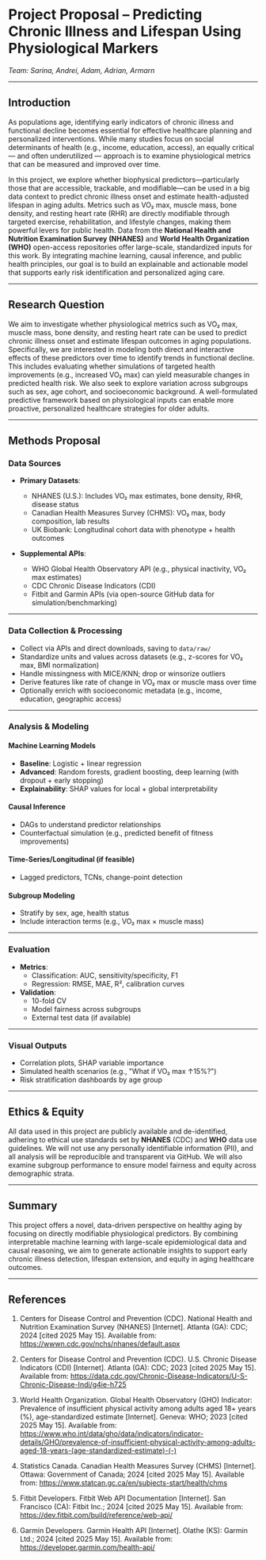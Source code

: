# Project Proposal – Predicting Chronic Illness and Lifespan Using Physiological Markers  
*Team: Sarina, Andrei, Adam, Adrian, Armarn*

---

## Introduction

As populations age, identifying early indicators of chronic illness and functional decline becomes essential for effective healthcare planning and personalized interventions. While many studies focus on social determinants of health (e.g., income, education, access), an equally critical — and often underutilized — approach is to examine physiological metrics that can be measured and improved over time.

In this project, we explore whether biophysical predictors—particularly those that are accessible, trackable, and modifiable—can be used in a big data context to predict chronic illness onset and estimate health-adjusted lifespan in aging adults. Metrics such as VO₂ max, muscle mass, bone density, and resting heart rate (RHR) are directly modifiable through targeted exercise, rehabilitation, and lifestyle changes, making them powerful levers for public health. Data from the **National Health and Nutrition Examination Survey (NHANES)** and **World Health Organization (WHO)** open-access repositories offer large-scale, standardized inputs for this work. By integrating machine learning, causal inference, and public health principles, our goal is to build an explainable and actionable model that supports early risk identification and personalized aging care.

---

## Research Question

We aim to investigate whether physiological metrics such as VO₂ max, muscle mass, bone density, and resting heart rate can be used to predict chronic illness onset and estimate lifespan outcomes in aging populations. Specifically, we are interested in modeling both direct and interactive effects of these predictors over time to identify trends in functional decline. This includes evaluating whether simulations of targeted health improvements (e.g., increased VO₂ max) can yield measurable changes in predicted health risk. We also seek to explore variation across subgroups such as sex, age cohort, and socioeconomic background. A well-formulated predictive framework based on physiological inputs can enable more proactive, personalized healthcare strategies for older adults.

---

## Methods Proposal

### Data Sources
- **Primary Datasets**:
  - NHANES (U.S.): Includes VO₂ max estimates, bone density, RHR, disease status
  - Canadian Health Measures Survey (CHMS): VO₂ max, body composition, lab results
  - UK Biobank: Longitudinal cohort data with phenotype + health outcomes

- **Supplemental APIs**:
  - WHO Global Health Observatory API (e.g., physical inactivity, VO₂ max estimates)
  - CDC Chronic Disease Indicators (CDI)
  - Fitbit and Garmin APIs (via open-source GitHub data for simulation/benchmarking)

---

### Data Collection & Processing
- Collect via APIs and direct downloads, saving to `data/raw/`
- Standardize units and values across datasets (e.g., z-scores for VO₂ max, BMI normalization)
- Handle missingness with MICE/KNN; drop or winsorize outliers
- Derive features like rate of change in VO₂ max or muscle mass over time
- Optionally enrich with socioeconomic metadata (e.g., income, education, geographic access)

---

### Analysis & Modeling

#### Machine Learning Models
- **Baseline**: Logistic + linear regression
- **Advanced**: Random forests, gradient boosting, deep learning (with dropout + early stopping)
- **Explainability**: SHAP values for local + global interpretability

#### Causal Inference
- DAGs to understand predictor relationships
- Counterfactual simulation (e.g., predicted benefit of fitness improvements)

#### Time-Series/Longitudinal (if feasible)
- Lagged predictors, TCNs, change-point detection

#### Subgroup Modeling
- Stratify by sex, age, health status
- Include interaction terms (e.g., VO₂ max × muscle mass)

---

### Evaluation
- **Metrics**:
  - Classification: AUC, sensitivity/specificity, F1
  - Regression: RMSE, MAE, R², calibration curves
- **Validation**:
  - 10-fold CV
  - Model fairness across subgroups
  - External test data (if available)

---

### Visual Outputs
- Correlation plots, SHAP variable importance
- Simulated health scenarios (e.g., "What if VO₂ max ↑15%?")
- Risk stratification dashboards by age group

---

## Ethics & Equity

All data used in this project are publicly available and de-identified, adhering to ethical use standards set by **NHANES** (CDC) and **WHO** data use guidelines. We will not use any personally identifiable information (PII), and all analysis will be reproducible and transparent via GitHub. We will also examine subgroup performance to ensure model fairness and equity across demographic strata.

---

## Summary

This project offers a novel, data-driven perspective on healthy aging by focusing on directly modifiable physiological predictors. By combining interpretable machine learning with large-scale epidemiological data and causal reasoning, we aim to generate actionable insights to support early chronic illness detection, lifespan extension, and equity in aging healthcare outcomes.

---
## References

1. Centers for Disease Control and Prevention (CDC). National Health and Nutrition Examination Survey (NHANES) [Internet]. Atlanta (GA): CDC; 2024 [cited 2025 May 15]. Available from: https://wwwn.cdc.gov/nchs/nhanes/default.aspx

2. Centers for Disease Control and Prevention (CDC). U.S. Chronic Disease Indicators (CDI) [Internet]. Atlanta (GA): CDC; 2023 [cited 2025 May 15]. Available from: https://data.cdc.gov/Chronic-Disease-Indicators/U-S-Chronic-Disease-Indi/g4ie-h725

3. World Health Organization. Global Health Observatory (GHO) Indicator: Prevalence of insufficient physical activity among adults aged 18+ years (%), age-standardized estimate [Internet]. Geneva: WHO; 2023 [cited 2025 May 15]. Available from: https://www.who.int/data/gho/data/indicators/indicator-details/GHO/prevalence-of-insufficient-physical-activity-among-adults-aged-18-years-(age-standardized-estimate)-(-)

4. Statistics Canada. Canadian Health Measures Survey (CHMS) [Internet]. Ottawa: Government of Canada; 2024 [cited 2025 May 15]. Available from: https://www.statcan.gc.ca/en/subjects-start/health/chms

5. Fitbit Developers. Fitbit Web API Documentation [Internet]. San Francisco (CA): Fitbit Inc.; 2024 [cited 2025 May 15]. Available from: https://dev.fitbit.com/build/reference/web-api/

6. Garmin Developers. Garmin Health API [Internet]. Olathe (KS): Garmin Ltd.; 2024 [cited 2025 May 15]. Available from: https://developer.garmin.com/health-api/



